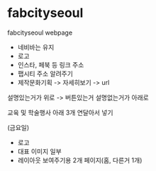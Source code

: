 # fabcityseoul
fabcityseoul webpage



- 네비바는 유지
- 로고
- 인스타, 페북 등 링크 주소
- 팹시티 주소 알려주기
- 제작문화기획 -> 자세히보기 -> url

설명있는거가 위로 -> 버튼있는거
설명없는거가 아래로

교육 및 학술행사
아래 3개 연달아서 넣기

(금요일)
- 로고
- 대표 이미지 일부
- 레이아웃 보여주기용 2개 페이지(홈, 다른거 1개)